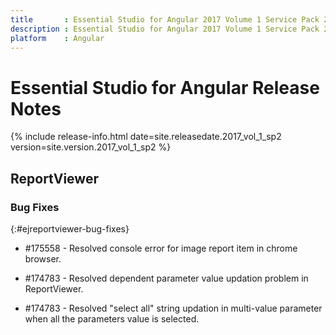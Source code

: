 ```yaml
---
title 		: Essential Studio for Angular 2017 Volume 1 Service Pack 2  Release Notes
description : Essential Studio for Angular 2017 Volume 1 Service Pack 2  Release Notes
platform 	: Angular
---
```


# Essential Studio for Angular Release Notes

{% include release-info.html date=site.releasedate.2017_vol_1_sp2 version=site.version.2017_vol_1_sp2 %} 





## ReportViewer

### Bug Fixes    
{:#ejreportviewer-bug-fixes}
* \#175558 - Resolved console error for image report item in chrome browser.

* \#174783 - Resolved dependent parameter value updation problem in ReportViewer.

* \#174783 - Resolved "select all" string updation in multi-value parameter when all the parameters value is selected.

